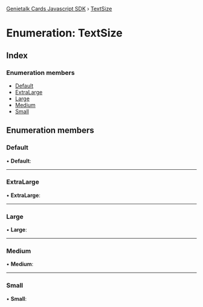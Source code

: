 [Genietalk Cards Javascript SDK](../README.md) › [TextSize](textsize.md)

# Enumeration: TextSize

## Index

### Enumeration members

* [Default](textsize.md#default)
* [ExtraLarge](textsize.md#extralarge)
* [Large](textsize.md#large)
* [Medium](textsize.md#medium)
* [Small](textsize.md#small)

## Enumeration members

###  Default

• **Default**:

___

###  ExtraLarge

• **ExtraLarge**:

___

###  Large

• **Large**:

___

###  Medium

• **Medium**:

___

###  Small

• **Small**:
